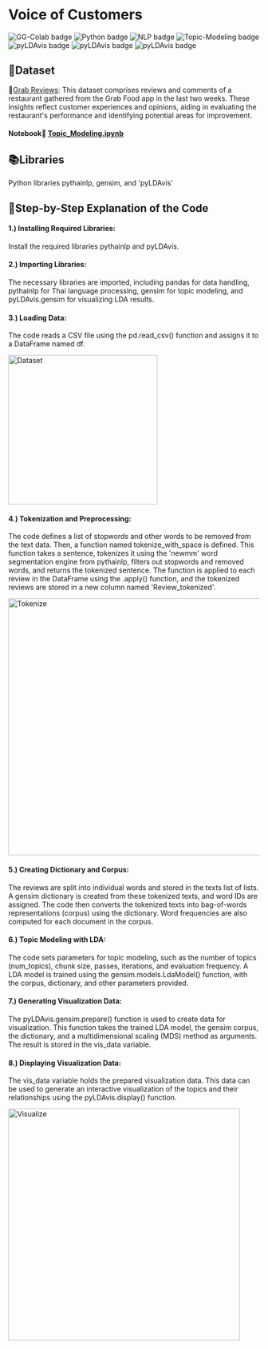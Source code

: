# Voice of Customers
![GG-Colab badge](https://img.shields.io/badge/-Google--Colab-blue.svg) 
![Python badge](https://img.shields.io/badge/-Python-green.svg)
![NLP badge](https://img.shields.io/badge/-NLP-yellow.svg)
![Topic-Modeling badge](https://img.shields.io/badge/-Topic--Modeling-yellow.svg)
![pyLDAvis badge](https://img.shields.io/badge/-pythainlp-grey.svg)
![pyLDAvis badge](https://img.shields.io/badge/-gensim-grey.svg)
![pyLDAvis badge](https://img.shields.io/badge/-pyLDAvis-grey.svg)

## :file_folder:Dataset
:round_pushpin:[Grab Reviews]():
This dataset comprises reviews and comments of a restaurant gathered from the Grab Food app in the last two weeks. These insights reflect customer experiences and opinions, aiding in evaluating the restaurant's performance and identifying potential areas for improvement.

#### Notebook:open_book: [Topic_Modeling.ipynb](https://github.com/JamjureeK/MADT8101-Customer-Analytics/blob/main/%2305%20Voice%20of%20Customers/Topic_Modeling.ipynb)

## :books:Libraries
Python libraries pythainlp, gensim, and 'pyLDAvis'

## :mag_right:Step-by-Step Explanation of the Code

#### 1.) Installing Required Libraries:
Install the required libraries pythainlp and pyLDAvis.

#### 2.) Importing Libraries:
The necessary libraries are imported, including pandas for data handling, pythainlp for Thai language processing, gensim for topic modeling, and pyLDAvis.gensim for visualizing LDA results.

#### 3.) Loading Data:
The code reads a CSV file using the pd.read_csv() function and assigns it to a DataFrame named df.

<img width="299" alt="Dataset" src="https://github.com/JamjureeK/MADT8101-Customer-Analytics/assets/142724038/4787e69a-13bb-4226-828f-2f75ed648148">

#### 4.) Tokenization and Preprocessing:
The code defines a list of stopwords and other words to be removed from the text data. Then, a function named tokenize_with_space is defined. This function takes a sentence, tokenizes it using the 'newmm' word segmentation engine from pythainlp, filters out stopwords and removed words, and returns the tokenized sentence. The function is applied to each review in the DataFrame using the .apply() function, and the tokenized reviews are stored in a new column named 'Review_tokenized'.

<img width="514" alt="Tokenize" src="https://github.com/JamjureeK/MADT8101-Customer-Analytics/assets/142724038/e62ed156-feaf-4c47-b0a6-0806b81fa5eb">


#### 5.) Creating Dictionary and Corpus:
The reviews are split into individual words and stored in the texts list of lists. A gensim dictionary is created from these tokenized texts, and word IDs are assigned. The code then converts the tokenized texts into bag-of-words representations (corpus) using the dictionary. Word frequencies are also computed for each document in the corpus.

#### 6.) Topic Modeling with LDA:
The code sets parameters for topic modeling, such as the number of topics (num_topics), chunk size, passes, iterations, and evaluation frequency. A LDA model is trained using the gensim.models.LdaModel() function, with the corpus, dictionary, and other parameters provided.

#### 7.) Generating Visualization Data:
The pyLDAvis.gensim.prepare() function is used to create data for visualization. This function takes the trained LDA model, the gensim corpus, the dictionary, and a multidimensional scaling (MDS) method as arguments. The result is stored in the vis_data variable.

#### 8.) Displaying Visualization Data:
The vis_data variable holds the prepared visualization data. This data can be used to generate an interactive visualization of the topics and their relationships using the pyLDAvis.display() function.

<img width="464" alt="Visualize" src="https://github.com/JamjureeK/MADT8101-Customer-Analytics/assets/142724038/73651f74-226e-4a0d-9729-77da8f607d10">
